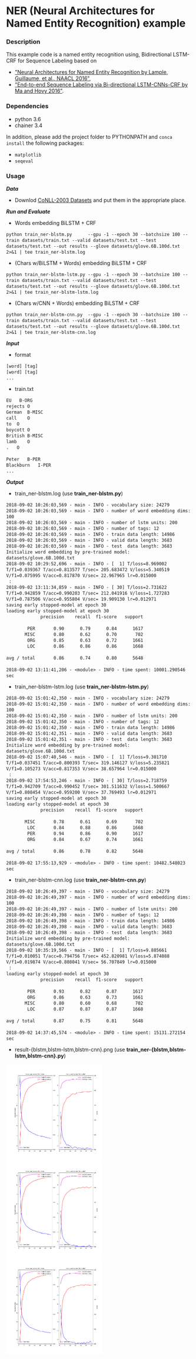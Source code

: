 # NER (Neural Architectures for Named Entity Recognition) example

### Description

This example code is a named entity recognition using, Bidirectional LSTM-CRF for Sequence Labeling based on
- ["Neural Architectures for Named Entity Recognition by Lample, Guillaume, et al., NAACL 2016"](https://arxiv.org/abs/1603.01360),
- ["End-to-end Sequence Labeling via Bi-directional LSTM-CNNs-CRF by Ma and Hovy 2016"](https://arxiv.org/abs/1603.01354).

### Dependencies
- python 3.6
- chainer 3.4

In addition, please add the project folder to PYTHONPATH and `conca install` the following packages:
- `matplotlib`
- `seqeval`

### Usage ###

***Data***

  - Downlod [CoNLL-2003 Datasets](https://www.clips.uantwerpen.be/conll2003/ner/) and put them in the appropriate place.

***Run and Evaluate***

- Words embedding BiLSTM + CRF

```
python train_ner-blstm.py      --gpu -1 --epoch 30 --batchsize 100 --train datasets/train.txt --valid datasets/test.txt --test datasets/test.txt --out results --glove datasets/glove.6B.100d.txt 2>&1 | tee train_ner-blstm.log     
```

- (Chars w/BiLSTM + Words) embedding BiLSTM + CRF
```
python train_ner-blstm-lstm.py --gpu -1 --epoch 30 --batchsize 100 --train datasets/train.txt --valid datasets/test.txt --test datasets/test.txt --out results --glove datasets/glove.6B.100d.txt 2>&1 | tee train_ner-blstm-lstm.log
```

- (Chars w/CNN + Words) embedding BiLSTM + CRF
```
python train_ner-blstm-cnn.py  --gpu -1 --epoch 30 --batchsize 100 --train datasets/train.txt --valid datasets/test.txt --test datasets/test.txt --out results --glove datasets/glove.6B.100d.txt 2>&1 | tee train_ner-blstm-cnn.log 
```

***Input***

- format
```
[word] [tag]
[word] [tag]
...
```

- train.txt
```
EU   B-ORG
rejects O
German  B-MISC
call    O
to  O
boycott O
British B-MISC
lamb    O
.   O

Peter   B-PER
Blackburn   I-PER
...
```


***Output***

- train_ner-blstm.log (use **train_ner-blstm.py**)
```
2018-09-02 10:26:03,569 - main - INFO - vocabulary size: 24279
2018-09-02 10:26:03,569 - main - INFO - number of word embedding dims: 100
2018-09-02 10:26:03,569 - main - INFO - number of lstm units: 200
2018-09-02 10:26:03,569 - main - INFO - number of tags: 12
2018-09-02 10:26:03,569 - main - INFO - train data length: 14986
2018-09-02 10:26:03,569 - main - INFO - valid data length: 3683
2018-09-02 10:26:03,569 - main - INFO - test  data length: 3683
Initialize word embedding by pre-trained model: datasets/glove.6B.100d.txt
2018-09-02 10:29:52,696 - main - INFO - [  1] T/loss=8.969002 T/f1=0.039367 T/acc=0.813577 T/sec= 205.683472 V/loss=5.340519 V/f1=0.075995 V/acc=0.817870 V/sec= 22.967965 lr=0.015000
 :
2018-09-02 13:11:34,859 - main - INFO - [ 30] T/loss=2.731622 T/f1=0.942859 T/acc=0.990203 T/sec= 212.041916 V/loss=1.727283 V/f1=0.787506 V/acc=0.955804 V/sec= 19.909130 lr=0.012971
saving early stopped-model at epoch 30
loading early stopped-model at epoch 30
             precision    recall  f1-score   support

        PER       0.90      0.79      0.84      1617
       MISC       0.80      0.62      0.70       702
        ORG       0.85      0.63      0.72      1661
        LOC       0.86      0.86      0.86      1668

avg / total       0.86      0.74      0.80      5648

2018-09-02 13:11:41,206 - <module> - INFO - time spent: 10001.290546 sec
```

- train_ner-blstm-lstm.log (use **train_ner-blstm-lstm.py**)
```
2018-09-02 15:01:42,350 - main - INFO - vocabulary size: 24279
2018-09-02 15:01:42,350 - main - INFO - number of word embedding dims: 100
2018-09-02 15:01:42,350 - main - INFO - number of lstm units: 200
2018-09-02 15:01:42,350 - main - INFO - number of tags: 12
2018-09-02 15:01:42,350 - main - INFO - train data length: 14986
2018-09-02 15:01:42,351 - main - INFO - valid data length: 3683
2018-09-02 15:01:42,351 - main - INFO - test  data length: 3683
Initialize word embedding by pre-trained model: datasets/glove.6B.100d.txt
2018-09-02 15:07:40,546 - main - INFO - [  1] T/loss=9.301710 T/f1=0.037451 T/acc=0.800393 T/sec= 319.146127 V/loss=5.235821 V/f1=0.105273 V/acc=0.817353 V/sec= 38.657964 lr=0.015000
 :
2018-09-02 17:54:53,246 - main - INFO - [ 30] T/loss=2.718759 T/f1=0.942709 T/acc=0.990452 T/sec= 301.511632 V/loss=1.500667 V/f1=0.808454 V/acc=0.959200 V/sec= 37.769493 lr=0.012971
saving early stopped-model at epoch 30
loading early stopped-model at epoch 30
             precision    recall  f1-score   support

       MISC       0.78      0.61      0.69       702
        LOC       0.84      0.88      0.86      1668
        PER       0.94      0.86      0.90      1617
        ORG       0.84      0.67      0.74      1661

avg / total       0.86      0.78      0.82      5648

2018-09-02 17:55:13,929 - <module> - INFO - time spent: 10482.548023 sec

```

- train_ner-blstm-cnn.log (use **train_ner-blstm-cnn.py**)
```
2018-09-02 10:26:49,397 - main - INFO - vocabulary size: 24279
2018-09-02 10:26:49,397 - main - INFO - number of word embedding dims: 100
2018-09-02 10:26:49,397 - main - INFO - number of lstm units: 200
2018-09-02 10:26:49,398 - main - INFO - number of tags: 12
2018-09-02 10:26:49,398 - main - INFO - train data length: 14986
2018-09-02 10:26:49,398 - main - INFO - valid data length: 3683
2018-09-02 10:26:49,398 - main - INFO - test  data length: 3683
Initialize word embedding by pre-trained model: datasets/glove.6B.100d.txt
2018-09-02 10:35:19,566 - main - INFO - [  1] T/loss=9.885661 T/f1=0.010051 T/acc=0.794756 T/sec= 452.820981 V/loss=5.874088 V/f1=0.019874 V/acc=0.808041 V/sec= 56.707849 lr=0.015000
 :
loading early stopped-model at epoch 30
             precision    recall  f1-score   support

        PER       0.93      0.82      0.87      1617
        ORG       0.86      0.63      0.73      1661
       MISC       0.80      0.60      0.68       702
        LOC       0.87      0.87      0.87      1668

avg / total       0.87      0.75      0.81      5648

2018-09-02 14:37:45,574 - <module> - INFO - time spent: 15131.272154 sec
```

- result-{blstm,blstm-lstm,blstm-cnn}.png (use **train_ner-{blstm,blstm-lstm,blstm-cnn}.py**)

<img src="results/result-blstm.png" width="262px" height="261px"/> <img src="results/result-blstm-lstm.png" width="262px" height="261px"/> <img src="results/result-blstm-cnn.png" width="262px" height="261px"/>
